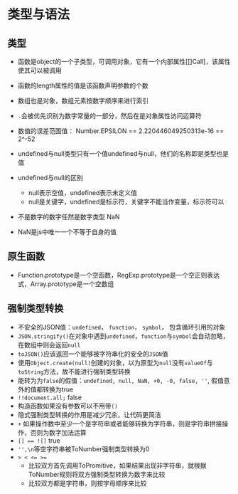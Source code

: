 # 类型与语法

## 类型

- 函数是object的一个子类型，可调用对象，它有一个内部属性[[]Call]，该属性使其可以被调用
- 函数的length属性的值是该函数声明参数的个数
- 数组也是对象，数组元素按数字顺序来进行索引

- `.`会被优先识别为数字常量的一部分，然后在是对象属性访问运算符
- 数值的误差范围值： Number.EPSILON == 2.220446049250313e-16 == 2^-52
- undefined与null类型只有一个值undefined与null，他们的名称即是类型也是值
- undefined与null的区别
    - null表示空值，undefined表示未定义值
    - null是关键字，undefined是标示符，关键字不能当作变量，标示符可以
- 不是数字的数字任然是数字类型 NaN
- NaN是js中唯一一个不等于自身的值

## 原生函数

- Function.prototype是一个空函数，RegExp.prototype是一个空正则表达式，Array.prototype是一个空数组

## 强制类型转换

- 不安全的JSON值：`undefined`， `function`， `symbol`， 包含循环引用的对象
- `JSON.stringify()`在对象中遇到`undefined`，`function`与`symbol`会自动忽略，在数组中则会返回`null`
- `toJSON()`应该返回一个能够被字符串化的安全的`JSON`值
- 使用`Object.create(null)`创建的对象，以为原型为`null`没有`valueOf`与`toString`方法，故不能进行强制类型转换
- 能转为为`false`的假值：`undefined, null, NaN, +0, -0, false, ''`, 假值意外的值都转换为true
- `!!document.all;` false
- 构造函数如果没有参数可以不用带`()`
- 隐式强制类型转换的作用是减少冗余，让代码更简洁
- `+` 如果操作数中至少一个是字符串或者能够转换为字符串，则是字符串拼接操作，否则为数字加法运算
- `[] == ![]` true
- `'',\n`等空字符串被ToNumber强制类型转换为0
- `> < <= >=`
    - 比较双方首先调用ToPromitive，如果结果出现非字符串，就根据ToNumber规则将双方强制类型转换为数字来比较
    - 比较双方都是字符串，则按字母顺序来比较